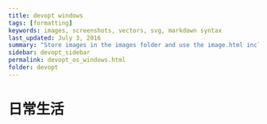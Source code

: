 ```yaml
---
title: devopt windows
tags: [formatting]
keywords: images, screenshots, vectors, svg, markdown syntax
last_updated: July 3, 2016
summary: "Store images in the images folder and use the image.html include to insert images. This include has several options, including figcaptions, that extract the content from the formatting."
sidebar: devopt_sidebar
permalink: devopt_os_windows.html
folder: devopt 
---
```


# 日常生活 
